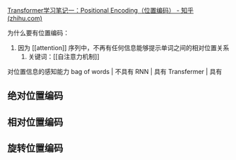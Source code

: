 [Transformer学习笔记一：Positional Encoding（位置编码） - 知乎 (zhihu.com)](https://zhuanlan.zhihu.com/p/454482273)

为什么要有位置编码：
1. 因为 [[attention]] 序列中，不再有任何信息能够提示单词之间的相对位置关系
	1. 关键词：[[自注意力机制]]

对位置信息的感知能力
bag of words | 不具有
RNN               | 具有
Transfermer    | 具有

## 绝对位置编码
## 相对位置编码
## 旋转位置编码



